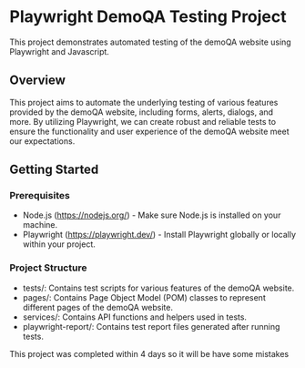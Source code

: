 # Playwright DemoQA Testing Project
This project demonstrates automated testing of the demoQA website using Playwright and Javascript.

## Overview
This project aims to automate the underlying testing of various features provided by the demoQA website, including forms, alerts, dialogs, and more. By utilizing Playwright, we can create robust and reliable tests to ensure the functionality and user experience of the demoQA website meet our expectations.

## Getting Started
### Prerequisites
- Node.js (https://nodejs.org/) - Make sure Node.js is installed on your machine.
- Playwright (https://playwright.dev/) - Install Playwright globally or locally within your project.

### Project Structure
- tests/: Contains test scripts for various features of the demoQA website.
- pages/: Contains Page Object Model (POM) classes to represent different pages of the demoQA website.
- services/: Contains API functions and helpers used in tests.
- playwright-report/: Contains test report files generated after running tests.


This project was completed within 4 days so it will be have some mistakes